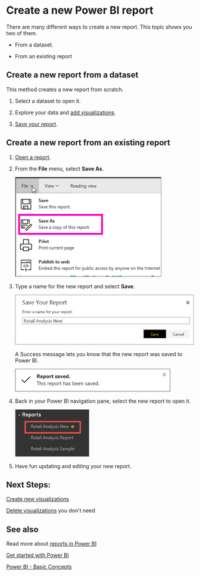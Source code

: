 ﻿<properties
   pageTitle="Create a new Power BI report"
   description="Create a new Power BI report"
   services="powerbi"
   documentationCenter=""
   authors="mihart"
   manager="mblythe"
   backup=""
   editor=""
   tags=""
   qualityFocus="no"
   qualityDate=""/>

<tags
   ms.service="powerbi"
   ms.devlang="NA"
   ms.topic="article"
   ms.tgt_pltfrm="NA"
   ms.workload="powerbi"
   ms.date="07/07/2016"
   ms.author="mihart"/>
# Create a new Power BI report

There are many different ways to create a new report. This topic shows you two of them.

-   From a dataset.

-   From an existing report

## Create a new report from a dataset

This method creates a new report from scratch.

1.  Select a dataset to open it.

2.  Explore your data and [add visualizations](powerbi-service-visualizations-for-reports.md).

3.  [Save your report](powerbi-service-save-a-report.md).

## Create a new report from an existing report

1.  [Open a report](powerbi-service-open-a-report-in-reading-view.md).

2.  From the **File** menu, select **Save As**.

    ![](media/powerbi-service-create-a-new-report/powerbi-save-as.png)

3.  Type a name for the new report and select **Save**.

    ![](media/powerbi-service-create-a-new-report/SaveReport.png)

    A Success message lets you know that the new report was saved to Power BI.

    ![](media/powerbi-service-create-a-new-report/saveSuccess1.png)

4.  Back in your Power BI navigation pane, select the new report to open it.

    ![](media/powerbi-service-create-a-new-report/newReportNavPane.png)

5.  Have fun updating and editing your new report.


## Next Steps:

[Create new visualizations](powerbi-service-add-visualizations-to-a-report-ii.md)

[Delete visualizations](powerbi-service-delete-a-visualization.md) you don't need

## See also

Read more about [reports in Power BI](powerbi-service-reports.md)

[Get started with Power BI](powerbi-service-get-started.md)

[Power BI - Basic Concepts](powerbi-service-basic-concepts.md)

